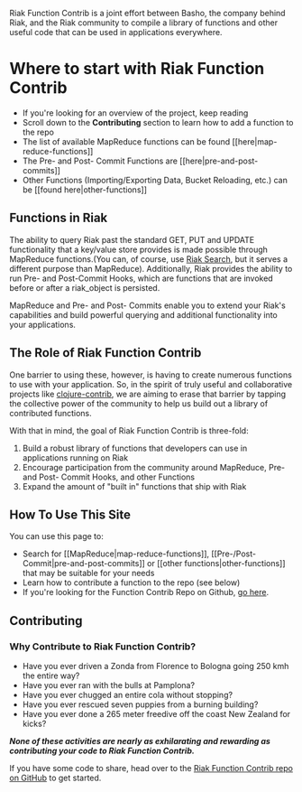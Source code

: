 Riak Function Contrib is a joint effort between Basho, the company behind Riak, and the Riak community to compile a library of functions and other useful code that can be used in applications everywhere. 

# Where to start with Riak Function Contrib

* If you're looking for an overview of the project, keep reading
* Scroll down to the **Contributing** section to learn how to add a function to the repo
* The list of available MapReduce functions can be found [[here|map-reduce-functions]]
* The Pre- and Post- Commit Functions are [[here|pre-and-post-commits]]
* Other Functions (Importing/Exporting Data, Bucket Reloading, etc.) can be [[found here|other-functions]]

## Functions in Riak

The ability to query Riak past the standard GET, PUT and UPDATE functionality that a key/value store provides is made possible through MapReduce functions.(You can, of course, use [Riak Search](http://wiki.basho.com/display/RIAK/Riak+Search), but it serves a different purpose than MapReduce). Additionally, Riak provides the ability to run  Pre- and Post-Commit Hooks, which are functions that are invoked before or after a riak_object is persisted. 

MapReduce and Pre- and Post- Commits enable you to extend your Riak's capabilities and build powerful querying and additional functionality into your applications.  

## The Role of Riak Function Contrib

One barrier to using these, however, is having to create numerous functions to use with your application. So, in the spirit of truly useful and collaborative projects like [clojure-contrib](https://github.com/richhickey/clojure-contrib), we are aiming to erase that barrier by tapping the collective power of the community to help us build out a library of contributed functions. 

With that in mind, the goal of Riak Function Contrib is three-fold: 
	 
1. Build a robust library of functions that developers can use in applications running on Riak 
2. Encourage participation from the community around MapReduce, Pre- and Post- Commit Hooks, and other Functions
3. Expand the amount of "built in" functions that ship with Riak 
		 
## How To Use This Site

You can use this page to: 
		 
* Search for [[MapReduce|map-reduce-functions]], [[Pre-/Post-Commit|pre-and-post-commits]] or [[other functions|other-functions]] that may be suitable for your needs 
* Learn how to contribute a function to the repo (see below)
* If you're looking for the Function Contrib Repo on Github, [go here](https://github.com/basho/riak_function_contrib).

## Contributing 

### Why Contribute to Riak Function Contrib?
		 
* Have you ever driven a Zonda from Florence to Bologna going 250 kmh the entire way? 
* Have you ever ran with the bulls at Pamplona? 
* Have you ever chugged an entire cola without stopping? 
* Have you ever rescued seven puppies from a burning building? 
* Have you ever done a 265 meter freedive off the coast New Zealand for kicks? 

__*None of these activities are nearly as exhilarating and rewarding as contributing your code to Riak Function Contrib.*__

If you have some code to share, head over to the [Riak Function Contrib repo on GitHub](https://github.com/basho/riak_function_contrib) to get started.
